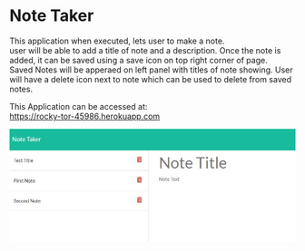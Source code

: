# Note Taker  
This application when executed, lets user to make a note.  
user will be able to add a title of note and a description.
Once the note is added, it can be saved using a save icon on top right corner of page.  
Saved Notes will be apperaed on left panel with titles of note showing.
User will have a delete icon next to note which can be used to delete from saved notes.

This Application can be accessed at:  
https://rocky-tor-45986.herokuapp.com

![Alt text](/assets/initial.JPG?raw=true "initial")


